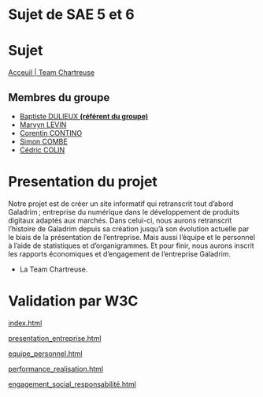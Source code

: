 # Sujet de SAE 5 et 6

# Sujet

[Acceuil | Team Chartreuse](https://cedriccolin.github.io/galadrim_chartreuse/)

## Membres du groupe 

- [Baptiste DULIEUX **(référent du groupe)**](mailto:baptiste.dulieux@edu.univ-fcomte.fr?subject=sae_5_et_6)
- [Marvyn LEVIN](mailto:marvyn.levin@edu.univ-fcomte.fr?subject=sae_5_et_6)
- [Corentin CONTINO](mailto:corentin.contino@edu.univ-fcomte.fr?subject=sae_5_et_6)
- [Simon COMBE](mailto:simon.combe@edu.univ-fcomte.fr?subject=sae_5_et_6)
- [Cédric COLIN](mailto:cedric.colin@edu.univ-fcomte.fr?subject=sae_5_et_6)

# Presentation du projet

Notre projet est de créer un site informatif qui retranscrit tout d’abord Galadrim ; entreprise du
numérique dans le développement de produits digitaux adaptés aux marchés. Dans celui-ci,
nous aurons retranscrit l’histoire de Galadrim depuis sa création jusqu’à son évolution actuelle
par le biais de la présentation de l’entreprise. Mais aussi l’équipe et le personnel à l’aide de
statistiques et d’organigrammes. Et pour finir, nous aurons inscrit les rapports économiques et
d’engagement de l’entreprise Galadrim.
- La Team Chartreuse.

# Validation par W3C

[index.html](https://validator.w3.org/nu/?doc=https%3A%2F%2Fcedriccolin.github.io%2Fgaladrim_chartreuse%2F)

[presentation_entreprise.html](https://validator.w3.org/nu/?doc=https%3A%2F%2Fcedriccolin.github.io%2Fgaladrim_chartreuse%2Fpresentation_entreprise.html)

[equipe_personnel.html](https://validator.w3.org/nu/?doc=https%3A%2F%2Fcedriccolin.github.io%2Fgaladrim_chartreuse%2Fequipe_personnel.html)

[performance_realisation.html](https://validator.w3.org/nu/?doc=https%3A%2F%2Fcedriccolin.github.io%2Fgaladrim_chartreuse%2Fperformance_realisation.html)

[engagement_social_responsabilité.html](https://validator.w3.org/nu/?doc=https%3A%2F%2Fcedriccolin.github.io%2Fgaladrim_chartreuse%2Fengagement_social_responsabilit%25C3%25A9.html)
